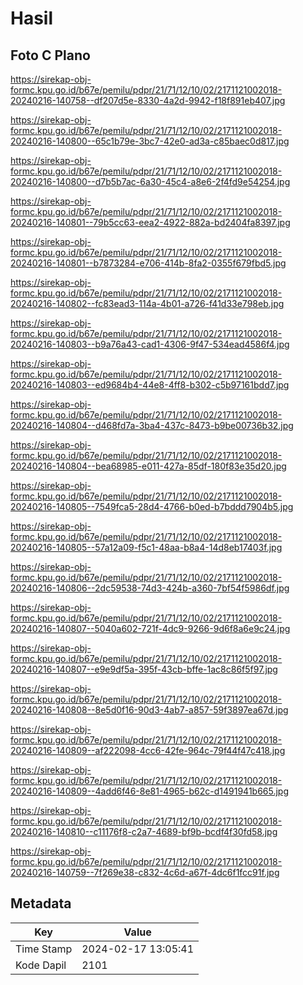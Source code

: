 # Hasil

## Foto C Plano

https://sirekap-obj-formc.kpu.go.id/b67e/pemilu/pdpr/21/71/12/10/02/2171121002018-20240216-140758--df207d5e-8330-4a2d-9942-f18f891eb407.jpg

https://sirekap-obj-formc.kpu.go.id/b67e/pemilu/pdpr/21/71/12/10/02/2171121002018-20240216-140800--65c1b79e-3bc7-42e0-ad3a-c85baec0d817.jpg

https://sirekap-obj-formc.kpu.go.id/b67e/pemilu/pdpr/21/71/12/10/02/2171121002018-20240216-140800--d7b5b7ac-6a30-45c4-a8e6-2f4fd9e54254.jpg

https://sirekap-obj-formc.kpu.go.id/b67e/pemilu/pdpr/21/71/12/10/02/2171121002018-20240216-140801--79b5cc63-eea2-4922-882a-bd2404fa8397.jpg

https://sirekap-obj-formc.kpu.go.id/b67e/pemilu/pdpr/21/71/12/10/02/2171121002018-20240216-140801--b7873284-e706-414b-8fa2-0355f679fbd5.jpg

https://sirekap-obj-formc.kpu.go.id/b67e/pemilu/pdpr/21/71/12/10/02/2171121002018-20240216-140802--fc83ead3-114a-4b01-a726-f41d33e798eb.jpg

https://sirekap-obj-formc.kpu.go.id/b67e/pemilu/pdpr/21/71/12/10/02/2171121002018-20240216-140803--b9a76a43-cad1-4306-9f47-534ead4586f4.jpg

https://sirekap-obj-formc.kpu.go.id/b67e/pemilu/pdpr/21/71/12/10/02/2171121002018-20240216-140803--ed9684b4-44e8-4ff8-b302-c5b97161bdd7.jpg

https://sirekap-obj-formc.kpu.go.id/b67e/pemilu/pdpr/21/71/12/10/02/2171121002018-20240216-140804--d468fd7a-3ba4-437c-8473-b9be00736b32.jpg

https://sirekap-obj-formc.kpu.go.id/b67e/pemilu/pdpr/21/71/12/10/02/2171121002018-20240216-140804--bea68985-e011-427a-85df-180f83e35d20.jpg

https://sirekap-obj-formc.kpu.go.id/b67e/pemilu/pdpr/21/71/12/10/02/2171121002018-20240216-140805--7549fca5-28d4-4766-b0ed-b7bddd7904b5.jpg

https://sirekap-obj-formc.kpu.go.id/b67e/pemilu/pdpr/21/71/12/10/02/2171121002018-20240216-140805--57a12a09-f5c1-48aa-b8a4-14d8eb17403f.jpg

https://sirekap-obj-formc.kpu.go.id/b67e/pemilu/pdpr/21/71/12/10/02/2171121002018-20240216-140806--2dc59538-74d3-424b-a360-7bf54f5986df.jpg

https://sirekap-obj-formc.kpu.go.id/b67e/pemilu/pdpr/21/71/12/10/02/2171121002018-20240216-140807--5040a602-721f-4dc9-9266-9d6f8a6e9c24.jpg

https://sirekap-obj-formc.kpu.go.id/b67e/pemilu/pdpr/21/71/12/10/02/2171121002018-20240216-140807--e9e9df5a-395f-43cb-bffe-1ac8c86f5f97.jpg

https://sirekap-obj-formc.kpu.go.id/b67e/pemilu/pdpr/21/71/12/10/02/2171121002018-20240216-140808--8e5d0f16-90d3-4ab7-a857-59f3897ea67d.jpg

https://sirekap-obj-formc.kpu.go.id/b67e/pemilu/pdpr/21/71/12/10/02/2171121002018-20240216-140809--af222098-4cc6-42fe-964c-79f44f47c418.jpg

https://sirekap-obj-formc.kpu.go.id/b67e/pemilu/pdpr/21/71/12/10/02/2171121002018-20240216-140809--4add6f46-8e81-4965-b62c-d1491941b665.jpg

https://sirekap-obj-formc.kpu.go.id/b67e/pemilu/pdpr/21/71/12/10/02/2171121002018-20240216-140810--c11176f8-c2a7-4689-bf9b-bcdf4f30fd58.jpg

https://sirekap-obj-formc.kpu.go.id/b67e/pemilu/pdpr/21/71/12/10/02/2171121002018-20240216-140759--7f269e38-c832-4c6d-a67f-4dc6f1fcc91f.jpg


## Metadata

| Key        | Value               |
| ---------- | ------------------- |
| Time Stamp | 2024-02-17 13:05:41 |
| Kode Dapil | 2101                |



